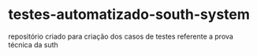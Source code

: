 # testes-automatizado-south-system
repositório criado para criação dos casos de testes referente a prova técnica da suth
